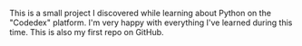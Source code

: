 This is a small project I discovered while learning about Python on the "Codedex" platform. I'm very happy with everything I've learned during this time. This is also my first repo on GitHub.
